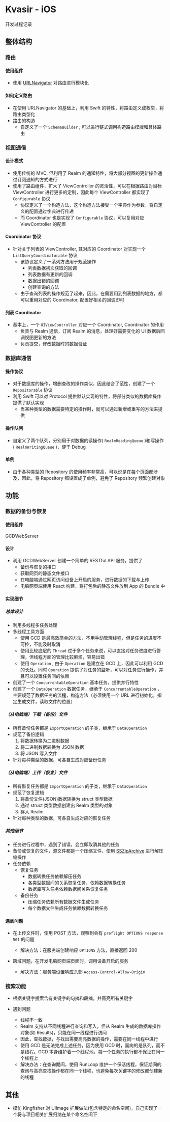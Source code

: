 # Kvasir - iOS

开发过程记录

## 整体结构

### 路由

#### 使用组件

- 使用 [URLNavigator](https://github.com/devxoul/URLNavigator) 对路由进行模块化

#### 如何定义路由

- 在使用 URLNavigator 的基础上，利用 Swift 的特性，将路由定义成枚举，将路由类型化
- 路由的构造
    - 自定义了一个 `SchemaBuilder` , 可以进行链式调用构造路由模版和具体路由

### 视图通信

#### 设计模式

- 使用传统的 MVC, 但利用了 Realm 的通知特性，将大部分视图的更新操作通过订阅通知的方式进行
- 使用了路由组件，扩大了 ViewController 的灵活性，可以在根据路由对目标 ViewController 进行更多的定制，因此每个 ViewController 都实现了 `Configurable` 协议
    - 协议定义了一个构造方法，这个构造方法接受一个字典作为参数，将自定义的配置通过字典进行传递
    - 而 Coordinator 也是实现了 `Configurable` 协议，可以复用对应 ViewController 的配置

#### Coordinator 协议

- 针对关于列表的 ViewController, 其对应的 Coordinator 对实现一个 `ListQueryCoordinatorable` 协议
    - 该协议定义了一系列方法用于规范操作
        - 列表数据初次获取的回调
        - 列表数据有更新的回调
        - 数据出错的回调
        - 创建查询的方法
    - 由于查询列表的操作规范了起来，因此，在需要用到列表数据的地方，都可以重用对应的 Coordinator, 配置好相关的回调即可

#### 列表 Coordinator

- 基本上，一个 `UIViewController` 对应一个 Coordinator, Coordinator 的作用
    - 负责与 Realm 通信，订阅 Realm 的消息，处理好需要变化的 UI 数据后回调视图更新的方法
    - 负责提交，修改数据时的数据验证

### 数据库通信

#### 操作协议

- 对于数据库的操作，增删查改的操作类似，因此结合了范性，创建了一个 `Repositorable` 协议
- 利用 Swift 可以对 Protocol 提供默认实现的特性，将部分类似的数据库操作提供了默认实现
    - 当某种类型的数据需要特定的操作时，就可以通过新增或重写的方法来提供

#### 操作队列

- 自定义了两个队列，分别用于对数据的读操作( `RealmReadingQueue` )和写操作( `RealmWritingQueue` )，便于 Debug

#### 单例

- 由于各种类型的 Repository 的使用频率非常高，可以说是在每个页面都涉及，因此，将 Repository 都设置成了单例，避免了 Repository 频繁创建对象

## 功能

### 数据的备份与恢复

#### 使用组件

GCDWebServer

#### 设计

- 利用 GCDWebServer 创建一个简单的 RESTful API 服务，提供了
    - 备份与恢复的接口
    - 获取网页的静态文件接口
    - 在电脑端通过网页访问设备上开启的服务，进行数据的下载与上传
    - 电脑网页端使用 React 构建，将打包后的静态文件放到 App 的 Bundle 中

#### 实现细节

##### 总体设计

- 利用多线程多任务处理
- 多线程工具方面
    - 使用 GCD 是最高效简单的方法，不用手动管理线程，但是任务的进度不可控，不能及时取消
    - 使用比较底层的 `Thread` 过于多个任务来说，可以直接对任务进度进行管理，但线程方面的管理比较麻烦，容易出错
    - 使用 `Operation` , 由于 `Operation` 是建立在 GCD 上，因此可以利用 GCD 的长处。同时 `Operation` 提供了对任务的监听，可以对任务进行操作，并且可以设置任务间的依赖
- 创建了一个 `ConcurrentableOperation` 基本任务，提供并行特性
- 创建了一个 `DataOperation` 数据任务，继承于 `ConcurrentableOperation` ，主要规范了数据任务的流程，构造方法（必须使用一个 URL 进行初始化，指定生成文件，读取文件的位置）

##### （从电脑端）下载（备份）文件

- 所有备份任务都是 `ExportOperation` 的子类，继承于 `DataOperation`
- 规范了备份逻辑
    1. 将数据转换为二进制数据
    2. 将二进制数据转换为 JSON 数据
    3. 将 JSON 写入文件
- 针对每种类型的数据，可各自生成对应备份任务

##### （从电脑端）上传（恢复）文件

- 所有恢复任务都是 `ImportOperation` 的子类，继承于 `DataOperation`
- 规范了恢复逻辑
    1. 将备份文件(JSON)数据转换为 struct 类型数据
    2. 通过 struct 类型数据创建出 Realm 类型的对象
    3. 存入 Realm
- 针对每种类型的数据，可各自生成对应的恢复任务

##### 其他细节

- 任务进行过程中，遇到了错误，会立即取消其他的任务
- 备份或恢复的文件，源文件都是一个压缩文件，使用 [SSZipArchive](https://github.com/ZipArchive/ZipArchive) 进行解压缩操作
- 任务依赖
    - 恢复任务
        - 数据转换任务依赖解压任务
        - 各类型数据间的关系恢复任务，依赖数据转换任务
        - 数据库写入任务依赖数据间关系恢复任务
    - 备份任务
        - 压缩任务依赖所有数据文件生成任务
        - 每个数据文件生成任务依赖数据转换任务

#### 遇到问题

- 在上传文件时，使用 POST 方法，观察到会有 `preflight OPTIONS response 501` 的问题
    - 解决方法：在服务端创建响应 `OPTIONS` 方法，直接返回 200


- 跨域问题，在开发电脑网页端页面时，调用设备开启的服务
    - 解决方法：服务端设置响应头部 `Access-Control-Allow-Origin`

### 搜索功能

- 根据关键字搜索含有关键字的句摘和段摘，并高亮所有关键字

- 遇到问题
    - 线程不一致
    - Realm 支持从不同线程进行查询和写入，但从 Realm 生成的数据库操作对象(如 Results)，只能在同一线程进行访问
    - 因此，查找数据，与找出需要高亮数据的操作，需要在同一线程中进行
    - 使用 GCD 是无法完成上述任务，因为使用 GCD 时，面向的是队列，而不是线程。GCD 本身维护着一个线程池，每一个任务的执行都不保证在同一个线程上
    - 解决办法：在查询期间，使用 RunLoop 维护一个保活线程，保证期间的查询与高亮查找操作都在同一个线程，也避免每次关键字的修改都创建新的线程

## 其他

- 模仿 Kingfisher 对 UIImage 扩展做法(包含特定的命名空间)，自己实现了一个将与项目相关扩展归纳在某个命名空间下

